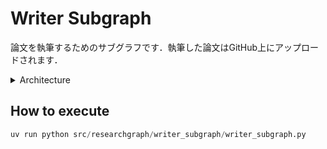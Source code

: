 # Writer Subgraph  
論文を執筆するためのサブグラフです．執筆した論文はGitHub上にアップロードされます．

<details>

<summary>Architecture</summary>

```mermaid
%%{init: {'flowchart': {'curve': 'linear'}}}%%
graph TD;
        __start__([<p>__start__</p>]):::first
        writeup_node(writeup_node)
        latex_node(latex_node)
        github_upload_node(github_upload_node)
        __end__([<p>__end__</p>]):::last
        __start__ --> writeup_node;
        github_upload_node --> __end__;
        latex_node --> github_upload_node;
        writeup_node --> latex_node;
        classDef default fill:#f2f0ff,line-height:1.2
        classDef first fill-opacity:0
        classDef last fill:#bfb6fc
```
</details>


## How to execute

```python
uv run python src/researchgraph/writer_subgraph/writer_subgraph.py
```
